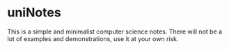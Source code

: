 # uniNotes
This is a simple and minimalist computer science notes.
There will not be a lot of examples and demonstrations,
use it at your own risk.
